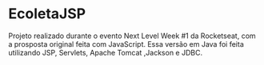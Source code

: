 # EcoletaJSP
Projeto realizado durante o evento Next Level Week #1  da Rocketseat, com a prosposta original feita com JavaScript.
Essa versão em Java foi feita utilizando JSP, Servlets, Apache Tomcat ,Jackson e JDBC.
